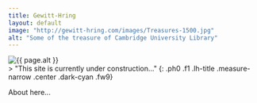 ```yaml
---
title: Gewitt-Hring
layout: default
image: "http://gewitt-hring.com/images/Treasures-1500.jpg"
alt: "Some of the treasure of Cambridge University Library"
---
```

<section class="mw5 mw7-ns center bg-light-gray pa3 ph5-ns">
<img src="{{ page.image }}" alt="{{ page.alt }}" class="w-100" />
</section>
> "This site is currently under construction..."
{: .ph0 .f1 .lh-title .measure-narrow .center .dark-cyan .fw9}

About here...
